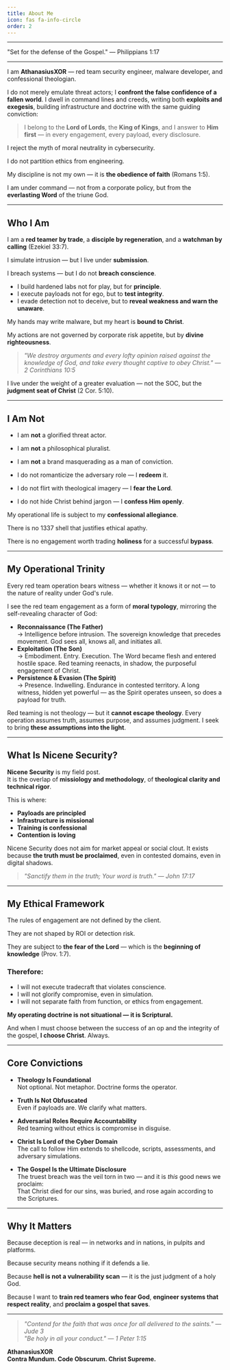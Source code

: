 ```yaml
---
title: About Me
icon: fas fa-info-circle
order: 2
---
```


---

"Set for the defense of the Gospel." — Philippians 1:17

---

I am **AthanasiusXOR** — red team security engineer, malware developer, and confessional theologian.

I do not merely emulate threat actors; I **confront the false confidence of a fallen world**. I dwell in command lines and creeds, writing both **exploits and exegesis**, building infrastructure and doctrine with the same guiding conviction:

> I belong to the **Lord of Lords**, the **King of Kings**, and I answer to **Him first** — in every engagement, every payload, every disclosure.

I reject the myth of moral neutrality in cybersecurity. 

I do not partition ethics from engineering.  

My discipline is not my own — it is **the obedience of faith** (Romans 1:5).

I am under command — not from a corporate policy, but from the **everlasting Word** of the triune God.

---

## Who I Am

I am a **red teamer by trade**, a **disciple by regeneration**, and a **watchman by calling** (Ezekiel 33:7).  

I simulate intrusion — but I live under **submission**.  

I breach systems — but I do not **breach conscience**.

- I build hardened labs not for play, but for **principle**.  
- I execute payloads not for ego, but to **test integrity**.  
- I evade detection not to deceive, but to **reveal weakness and warn the unaware**.

My hands may write malware, but my heart is **bound to Christ**.  

My actions are not governed by corporate risk appetite, but by **divine righteousness**.

> *"We destroy arguments and every lofty opinion raised against the knowledge of God, and take every thought captive to obey Christ." — 2 Corinthians 10:5*

I live under the weight of a greater evaluation — not the SOC, but the **judgment seat of Christ** (2 Cor. 5:10).

---

## I Am Not

- I am **not** a glorified threat actor.
- I am **not** a philosophical pluralist.
- I am **not** a brand masquerading as a man of conviction.  

- I do not romanticize the adversary role — I **redeem** it.  
- I do not flirt with theological imagery — I **fear the Lord**.  
- I do not hide Christ behind jargon — I **confess Him openly**.

My operational life is subject to my **confessional allegiance**. 

There is no 1337 shell that justifies ethical apathy.  

There is no engagement worth trading **holiness** for a successful **bypass**.

---

## My Operational Trinity

Every red team operation bears witness — whether it knows it or not — to the nature of reality under God's rule.

I see the red team engagement as a form of **moral typology**, mirroring the self-revealing character of God:

- **Reconnaissance (The Father)**  
  → Intelligence before intrusion. The sovereign knowledge that precedes movement. God sees all, knows all, and initiates all.  
- **Exploitation (The Son)**  
  → Embodiment. Entry. Execution. The Word became flesh and entered hostile space. Red teaming reenacts, in shadow, the purposeful engagement of Christ.  
- **Persistence & Evasion (The Spirit)**  
  → Presence. Indwelling. Endurance in contested territory. A long witness, hidden yet powerful — as the Spirit operates unseen, so does a payload for truth.

Red teaming is not theology — but it **cannot escape theology**. Every operation assumes truth, assumes purpose, and assumes judgment. I seek to bring **these assumptions into the light**.

---

## What Is Nicene Security?

**Nicene Security** is my field post.  
It is the overlap of **missiology and methodology**, of **theological clarity and technical rigor**.

This is where:

- **Payloads are principled**  
- **Infrastructure is missional**  
- **Training is confessional**  
- **Contention is loving**  

Nicene Security does not aim for market appeal or social clout. It exists because **the truth must be proclaimed**, even in contested domains, even in digital shadows.

> *"Sanctify them in the truth; Your word is truth." — John 17:17*

---

## My Ethical Framework

The rules of engagement are not defined by the client. 

They are not shaped by ROI or detection risk.

They are subject to **the fear of the Lord** — which is the **beginning of knowledge** (Prov. 1:7).

### Therefore:

- I will not execute tradecraft that violates conscience.  
- I will not glorify compromise, even in simulation.  
- I will not separate faith from function, or ethics from engagement.

**My operating doctrine is not situational — it is Scriptural.**

And when I must choose between the success of an op and the integrity of the gospel, **I choose Christ**. Always.

---

## Core Convictions

- **Theology Is Foundational**  
    Not optional. Not metaphor. Doctrine forms the operator.

- **Truth Is Not Obfuscated**  
    Even if payloads are. We clarify what matters.

- **Adversarial Roles Require Accountability**  
    Red teaming without ethics is compromise in disguise.

- **Christ Is Lord of the Cyber Domain**  
    The call to follow Him extends to shellcode, scripts, assessments, and adversary simulations.

- **The Gospel Is the Ultimate Disclosure**  
    The truest breach was the veil torn in two — and it is *this* good news we proclaim:  
    That Christ died for our sins, was buried, and rose again according to the Scriptures.

---

## Why It Matters

Because deception is real — in networks and in nations, in pulpits and platforms.

Because security means nothing if it defends a lie.

Because **hell is not a vulnerability scan** — it is the just judgment of a holy God.

Because I want to **train red teamers who fear God**, **engineer systems that respect reality**, and **proclaim a gospel that saves**.

---

> *"Contend for the faith that was once for all delivered to the saints." — Jude 3*  
> *"Be holy in all your conduct." — 1 Peter 1:15*

**AthanasiusXOR**  
**Contra Mundum. Code Obscurum. Christ Supreme.**
